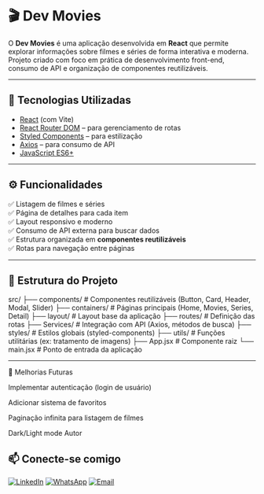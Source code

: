 # 🎬 Dev Movies

O **Dev Movies** é uma aplicação desenvolvida em **React** que permite explorar informações sobre filmes e séries de forma interativa e moderna.  
Projeto criado com foco em prática de desenvolvimento front-end, consumo de API e organização de componentes reutilizáveis.

---

## 🚀 Tecnologias Utilizadas

- [React](https://react.dev/) (com Vite)
- [React Router DOM](https://reactrouter.com/) – para gerenciamento de rotas
- [Styled Components](https://styled-components.com/) – para estilização
- [Axios](https://axios-http.com/) – para consumo de API
- [JavaScript ES6+](https://developer.mozilla.org/pt-BR/docs/Web/JavaScript)

---

## ⚙️ Funcionalidades

✅ Listagem de filmes e séries  
✅ Página de detalhes para cada item  
✅ Layout responsivo e moderno  
✅ Consumo de API externa para buscar dados  
✅ Estrutura organizada em **componentes reutilizáveis**  
✅ Rotas para navegação entre páginas  

---

## 📂 Estrutura do Projeto

src/
├── components/ # Componentes reutilizáveis (Button, Card, Header, Modal, Slider)
├── containers/ # Páginas principais (Home, Movies, Series, Detail)
├── layout/ # Layout base da aplicação
├── routes/ # Definição das rotas
├── Services/ # Integração com API (Axios, métodos de busca)
├── styles/ # Estilos globais (styled-components)
├── utils/ # Funções utilitárias (ex: tratamento de imagens)
├── App.jsx # Componente raiz
└── main.jsx # Ponto de entrada da aplicação

---

📌 Melhorias Futuras

 Implementar autenticação (login de usuário)

 Adicionar sistema de favoritos

 Paginação infinita para listagem de filmes

 Dark/Light mode
 Autor

## 📫 Conecte-se comigo

[![LinkedIn](https://img.shields.io/badge/-LinkedIn-blue?style=for-the-badge&logo=linkedin&logoColor=white)](https://www.linkedin.com/in/gilvane-alves-dias/)
[![WhatsApp](https://img.shields.io/badge/-WhatsApp-25D366?style=for-the-badge&logo=whatsapp&logoColor=white)](https://wa.me/5551999709417)
[![Email](https://img.shields.io/badge/-Email-D14836?style=for-the-badge&logo=gmail&logoColor=white)](mailto:gilwanealwes@gmail.com)

